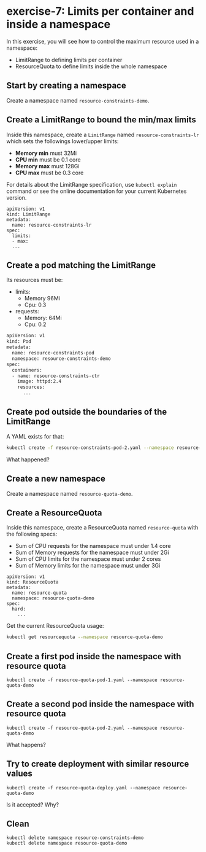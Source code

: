# exercise-7: Limits per container and inside a namespace

In this exercise, you will see how to control the maximum resource used in a namespace:
* LimitRange to defining limits per container
* ResourceQuota to define limits inside the whole namespace

## Start by creating a namespace

Create a namespace named `resource-constraints-demo`.

## Create a LimitRange to bound the min/max limits


Inside this namespace, create a `LimitRange` named `resource-constraints-lr` which sets the followings lower/upper limits:
* **Memory min** must 32Mi
* **CPU min** must be 0.1 core
* **Memory max** must 128Gi
* **CPU max** must be 0.3 core

For details about the LimitRange specification, use `kubectl explain` command or see the online documentation for your current Kubernetes version.

```
apiVersion: v1
kind: LimitRange
metadata:
  name: resource-constraints-lr
spec:
  limits:
  - max:
  ...
```

## Create a pod matching the LimitRange

Its resources must be:
* limits:
  * Memory 96Mi
  * Cpu: 0.3
* requests:
  * Memory: 64Mi
  * Cpu: 0.2


```sh
apiVersion: v1
kind: Pod
metadata:
  name: resource-constraints-pod
  namespace: resource-constraints-demo
spec:
  containers:
  - name: resource-constraints-ctr
    image: httpd:2.4
    resources:
      ...
```


## Create pod outside the boundaries of the LimitRange
A YAML exists for that:
```sh
kubectl create -f resource-constraints-pod-2.yaml --namespace resource-constraints-demo
```

What happened?

## Create a new namespace 

Create a namespace named `resource-quota-demo`.

## Create a ResourceQuota

Inside this namespace, create a ResourceQuota named `resource-quota` with the following specs:
* Sum of CPU requests for the namespace must under 1.4 core
* Sum of Memory requests for the namespace must under 2Gi
* Sum of CPU limits for the namespace must under 2 cores
* Sum of Memory limits for the namespace must under 3Gi


```
apiVersion: v1
kind: ResourceQuota
metadata:
  name: resource-quota
  namespace: resource-quota-demo
spec:
  hard:
    ...
```

Get the current ResourceQuota usage:
```sh
kubectl get resourcequota --namespace resource-quota-demo
```

## Create a first pod inside the namespace with resource quota

```
kubectl create -f resource-quota-pod-1.yaml --namespace resource-quota-demo
```

## Create a second pod inside the namespace with resource quota
```
kubectl create -f resource-quota-pod-2.yaml --namespace resource-quota-demo
```

What happens?

## Try to create deployment with similar resource values

```
kubectl create -f resource-quota-deploy.yaml --namespace resource-quota-demo
```

Is it accepted? Why?

## Clean
```
kubectl delete namespace resource-constraints-demo
kubectl delete namespace resource-quota-demo
```
